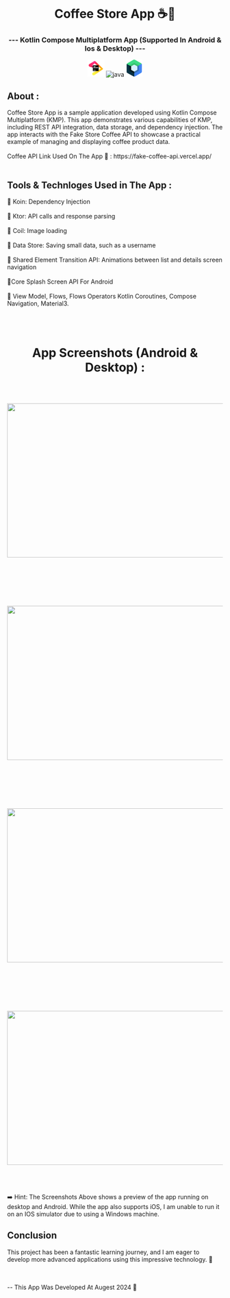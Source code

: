 <h1 align="center">Coffee Store App ☕📱</h1>
<h3 align="center" > --- Kotlin Compose Multiplatform App (Supported In Android & Ios & Desktop)  ---</h3>

<p align="center"> <img src="https://github.com/devicons/devicon/blob/master/icons/jetbrains/jetbrains-original.svg" alt="android" width="40" height="40"/> <img src="https://www.vectorlogo.zone/logos/kotlinlang/kotlinlang-icon.svg" alt="java" width="40" height="40"/> <img src="https://github.com/devicons/devicon/blob/master/icons/jetpackcompose/jetpackcompose-original.svg" alt="opencv" width="40" height="40"/>
  
<h2 align="left">About :</h2>
Coffee Store App is a sample application developed using Kotlin Compose Multiplatform (KMP). This app demonstrates various capabilities of KMP, including REST API integration, data storage, and dependency injection. The app interacts with the Fake Store Coffee API to showcase a practical example of managing and displaying coffee product data.
<br></br>
Coffee API Link Used On The App 🔗 : https://fake-coffee-api.vercel.app/
<br></br>

<h2 align="left">Tools & Technloges Used in The App : </h2>

🌟 Koin: Dependency Injection<br></br>
🌟 Ktor: API calls and response parsing<br></br>
🌟 Coil: Image loading<br></br>
🌟 Data Store: Saving small data, such as a username<br></br>
🌟 Shared Element Transition API: Animations between list and details screen navigation<br></br>
🌟Core Splash Screen API For Android<br></br>
🌟 View Model, Flows, Flows Operators Kotlin Coroutines, Compose Navigation, Material3.<br></br>
<br></br>
<h1 align="center">App Screenshots (Android & Desktop) : </h1>

<br></br>
<p align="center">
  <img src="https://github.com/user-attachments/assets/acc27473-5289-4287-b4ef-13ef1c232f35" width="640" height="360">
</p>
<br></br>

<br></br>
<p align="center">
  <img src="https://github.com/user-attachments/assets/61381cf2-b2b0-4377-8fad-0ced25d7723d" width="640" height="360">
</p>
<br></br>

<br></br>
<p align="center">
  <img src="https://github.com/user-attachments/assets/9a9cc464-9647-46f0-ad1f-e82d692355e2" width="640" height="360">
</p>
<br></br>

<br></br>
<p align="center">
  <img src="https://github.com/user-attachments/assets/f2f4d622-8fdc-481d-a6df-84c6b62acc95" width="640" height="360">
</p>
<br></br>

➡️ Hint: The Screenshots Above shows a preview of the app running on desktop and Android. While the app also supports iOS, I am unable to run it on an IOS simulator due to using a Windows machine.

<h2 align="left">Conclusion</h2>
This project has been a fantastic learning journey, and I am eager to develop more advanced applications using this impressive technology. 🤩

<br></br>
-- This App Was Developed At Augest 2024 📅
<br></br>

